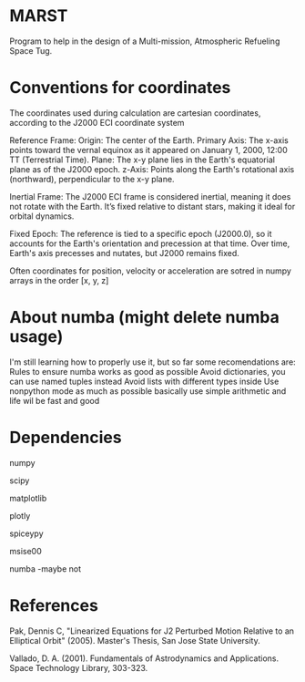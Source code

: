 # MARST
Program to help in the design of a Multi-mission, Atmospheric Refueling Space Tug.

# Conventions for coordinates
The coordinates used during calculation are cartesian coordinates, according to the J2000 ECI coordinate system

Reference Frame:
    Origin: The center of the Earth.
    Primary Axis: The x-axis points toward the vernal equinox as it appeared on January 1, 2000, 12:00 TT (Terrestrial Time).
    Plane: The x-y plane lies in the Earth's equatorial plane as of the J2000 epoch.
    z-Axis: Points along the Earth's rotational axis (northward), perpendicular to the x-y plane.

Inertial Frame:
    The J2000 ECI frame is considered inertial, meaning it does not rotate with the Earth. It’s fixed relative to distant stars, making it ideal for orbital dynamics.
    
Fixed Epoch:
    The reference is tied to a specific epoch (J2000.0), so it accounts for the Earth's orientation and precession at that time. Over time, Earth's axis precesses and nutates, but J2000 remains fixed.

Often coordinates for position, velocity or acceleration are sotred in numpy arrays in the order [x, y, z]

# About numba (might delete numba usage)
I'm still learning how to properly use it, but so far some recomendations are:  
Rules to ensure numba works as good as possible
    Avoid dictionaries, you can use named tuples instead
    Avoid lists with different types inside
    Use nonpython mode as much as possible
    basically use simple arithmetic and life wil be fast and good   

# Dependencies
numpy

scipy

matplotlib

plotly

spiceypy

msise00

numba -maybe not

# References
Pak, Dennis C, "Linearized Equations for J2 Perturbed Motion Relative to an Elliptical Orbit" (2005).  Master's Thesis, San Jose State University.

Vallado, D. A. (2001). Fundamentals of Astrodynamics and Applications. Space Technology Library, 303-323.
